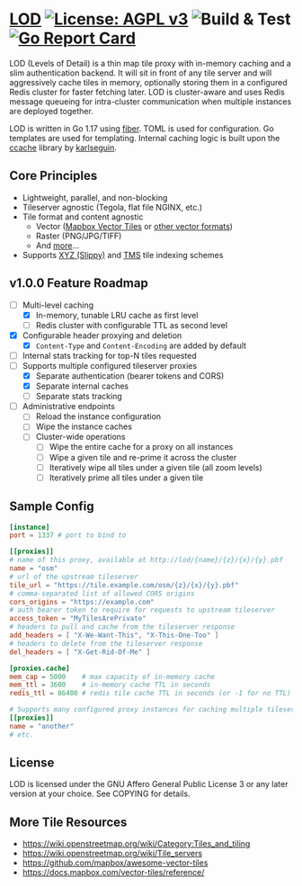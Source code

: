 # [LOD](https://tile.fund/lod) [![License: AGPL v3](https://img.shields.io/badge/License-AGPL%20v3-blue.svg)](https://raw.githubusercontent.com/tile-fund/lod/master/LICENSE) ![Build & Test](https://github.com/tile-fund/lod/actions/workflows/build.yml/badge.svg?branch=master) [![Go Report Card](https://goreportcard.com/badge/github.com/tile-fund/lod)](https://goreportcard.com/report/github.com/tile-fund/lod)

LOD (Levels of Detail) is a thin map tile proxy with in-memory caching and a 
slim authentication backend. It will sit in front of any tile server and will 
aggressively cache tiles in memory, optionally storing them in a configured
Redis cluster for faster fetching later. LOD is cluster-aware and uses Redis
message queueing for intra-cluster communication when multiple instances are
deployed together.

LOD is written in Go 1.17 using [fiber](https://github.com/gofiber/fiber). TOML
is used for configuration. Go templates are used for templating. Internal 
caching logic is built upon the [ccache](https://github.com/karlseguin/ccache)
library by [karlseguin](https://github.com/karlseguin).

## Core Principles

- Lightweight, parallel, and non-blocking
- Tileserver agnostic (Tegola, flat file NGINX, etc.)
- Tile format and content agnostic
  - Vector ([Mapbox Vector Tiles](https://github.com/mapbox/vector-tile-spec) 
    or [other vector formats](https://wiki.openstreetmap.org/wiki/Vector_tiles))
  - Raster (PNG/JPG/TIFF)
  - And [more](https://wiki.openstreetmap.org/wiki/Tiles)...
- Supports [XYZ (Slippy)](https://wiki.openstreetmap.org/wiki/Slippy_map_tilenames)
  and [TMS](https://wiki.openstreetmap.org/wiki/TMS) tile indexing schemes

## v1.0.0 Feature Roadmap

- [ ] Multi-level caching
    - [X] In-memory, tunable LRU cache as first level
    - [ ] Redis cluster with configurable TTL as second level
- [X] Configurable header proxying and deletion
  - [X] `Content-Type` and `Content-Encoding` are added by default
- [ ] Internal stats tracking for top-N tiles requested
- [ ] Supports multiple configured tileserver proxies
  - [X] Separate authentication (bearer tokens and CORS)
  - [X] Separate internal caches
  - [ ] Separate stats tracking
- [ ] Administrative endpoints
  - [ ] Reload the instance configuration
  - [ ] Wipe the instance caches
  - [ ] Cluster-wide operations
    - [ ] Wipe the entire cache for a proxy on all instances
    - [ ] Wipe a given tile and re-prime it across the cluster
    - [ ] Iteratively wipe all tiles under a given tile (all zoom levels)
    - [ ] Iteratively prime all tiles under a given tile

## Sample Config
```toml
[instance]
port = 1337 # port to bind to

[[proxies]]
# name of this proxy, available at http://lod/{name}/{z}/{x}/{y}.pbf
name = "osm"
# url of the upstream tileserver
tile_url = "https://tile.example.com/osm/{z}/{x}/{y}.pbf" 
# comma-separated list of allowed CORS origins
cors_origins = "https://example.com"
# auth bearer token to require for requests to upstream tileserver
access_token = "MyTilesArePrivate" 
# headers to pull and cache from the tileserver response
add_headers = [ "X-We-Want-This", "X-This-One-Too" ] 
# headers to delete from the tileserver response
del_headers = [ "X-Get-Rid-Of-Me" ]

[proxies.cache]
mem_cap = 5000    # max capacity of in-memory cache
mem_ttl = 3600    # in-memory cache TTL in seconds
redis_ttl = 86400 # redis tile cache TTL in seconds (or -1 for no TTL)

# Supports many configured proxy instances for caching multiple tileservers
[[proxies]]
name = "another"
# etc.
```

## License

LOD is licensed under the GNU Affero General Public License 3 or any later
version at your choice. See COPYING for details.

## More Tile Resources
- https://wiki.openstreetmap.org/wiki/Category:Tiles_and_tiling
- https://wiki.openstreetmap.org/wiki/Tile_servers
- https://github.com/mapbox/awesome-vector-tiles
- https://docs.mapbox.com/vector-tiles/reference/
